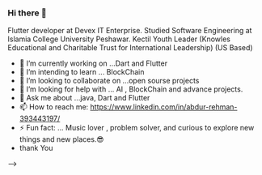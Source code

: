 ### Hi there 👋
Flutter developer at Devex IT Enterprise.
Studied Software Engineering at Islamia College University Peshawar.
Kectil Youth Leader (Knowles Educational and Charitable Trust for International Leadership) (US Based)

- 🔭 I’m currently working on ...Dart and Flutter
- 🌱 I’m intending to learn ... BlockChain
- 👯 I’m looking to collaborate on ...open sourse projects
- 🤔 I’m looking for help with ... AI , BlockChain and advance projects.
- 💬 Ask me about ...java, Dart and Flutter
- 📫 How to reach me: https://www.linkedin.com/in/abdur-rehman-393443197/
- ⚡ Fun fact: ... Music lover , problem solver, and curious to explore new things and new places.😎
- thank You

-->
